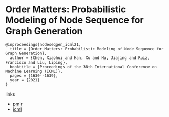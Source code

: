 # Order Matters: Probabilistic Modeling of Node Sequence for Graph Generation

```
@inproceedings{nodeseqgen_icml21,
  title = {Order Matters: Probabilistic Modeling of Node Sequence for Graph Generation},
  author = {Chen, Xiaohui and Han, Xu and Hu, Jiajing and Ruiz, Francisco and Liu, Liping},
  booktitle = {Proceedings of the 38th International Conference on Machine Learning (ICML)},
  pages = {1630--1639},
  year = {2021}
}
```

links
- [pmlr](http://proceedings.mlr.press/v139/chen21j.html)
- [icml](https://icml.cc/virtual/2021/poster/8963)
